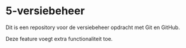 # 5-versiebeheer

Dit is een repository voor de versiebeheer opdracht met Git en GitHub. 

Deze feature voegt extra functionaliteit toe.
